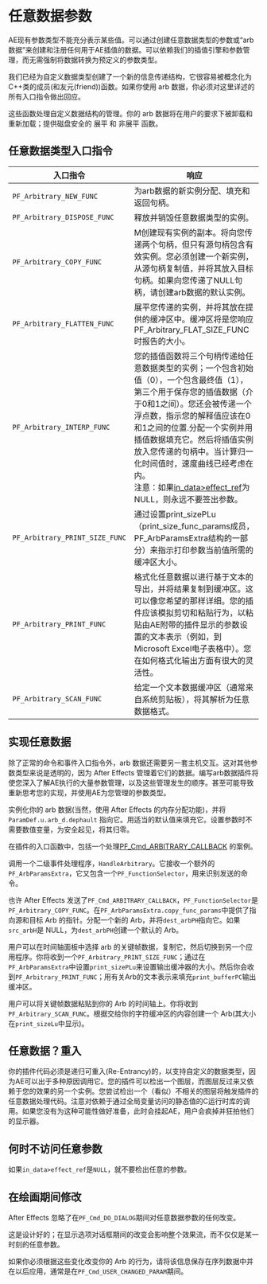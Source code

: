 # 任意数据参数

AE现有参数类型不能充分表示某些值。可以通过创建任意数据类型的参数或“arb数据”来创建和注册任何用于AE插值的数据。可以依赖我们的插值引擎和参数管理，而无需强制将数据转换为预定义的参数类型。

我们已经为自定义数据类型创建了一个新的信息传递结构，它很容易被概念化为 C++类的成员(和友元(friend))函数。如果你使用 arb 数据，你必须对这里详述的所有入口指令做出回应。

这些函数处理自定义数据结构的管理。你的 arb 数据将在用户的要求下被卸载和重新加载；提供磁盘安全的 展平 和 非展平 函数。

## 任意数据类型入口指令

| **入口指令** | **响应** |
| ------------------------------ |-------------------------------------------------- |
| `PF_Arbitrary_NEW_FUNC` | 为arb数据的新实例分配、填充和返回句柄。|  
| `PF_Arbitrary_DISPOSE_FUNC`| 释放并销毁任意数据类型的实例。|
| `PF_Arbitrary_COPY_FUNC`  | M创建现有实例的副本。将向您传递两个句柄，但只有源句柄包含有效实例。您必须创建一个新实例，从源句柄复制值，并将其放入目标句柄。如果向您传递了NULL句柄，请创建arb数据的默认实例。|  | PF_Arbitrary_FLAT_SIZE_FUNC` | 您将被传递一个句柄到您的数据类型的实例，以及一个变量，您可以在其中返回该实例的扁平化版本的大小。 |
| `PF_Arbitrary_FLATTEN_FUNC` | 展平您传递的实例，并将其放在提供的缓冲区中。缓冲区将是您响应PF_Arbitrary_FLAT_SIZE_FUNC时报告的大小。 |  | PF_Arbitrary_UNFLATTEN_FUNC` | 将缓冲区解压到任意数据类型的实例中，并放入传递给您的句柄中。|
| `PF_Arbitrary_INTERP_FUNC`  | 您的插值函数将三个句柄传递给任意数据类型的实例；一个包含初始值（0），一个包含最终值（1），第三个用于保存您的插值数据（介于0和1之间）。您还会被传递一个浮点数，指示您的解释值应该在0和1之间的位置.分配一个实例并用插值数据填充它。然后将插值实例放入您传递的句柄中。当计算归一化时间值时，速度曲线已经考虑在内。<br />注意：如果[in_data>effect_ref](../effect-basics/PF_InData.html)为NULL，则永远不要签出参数。 |  | PF_Arbitrary_COMPARE_FUNC`| 将向您传递任意数据的两个实例和一个指向比较结果的指针。使用PF_ArbCompareResult（参见AE_Effect.h）值之一填充结果，以指示第一个值是否等于、小于、大于或不等于第二个值。|
| `PF_Arbitrary_PRINT_SIZE_FUNC` | 通过设置print_sizePLu（print_size_func_params成员，PF_ArbParamsExtra结构的一部分）来指示打印参数当前值所需的缓冲区大小。 |
| `PF_Arbitrary_PRINT_FUNC`  | 格式化任意数据以进行基于文本的导出，并将结果复制到缓冲区。这可以像您希望的那样详细。您的插件应该模拟剪切和粘贴行为，以粘贴由AE附带的插件显示的参数设置的文本表示（例如，到Microsoft Excel电子表格中）。您在如何格式化输出方面有很大的灵活性。 |
| `PF_Arbitrary_SCAN_FUNC`  | 给定一个文本数据缓冲区（通常来自系统剪贴板），将其解析为任意数据格式。|

## 实现任意数据

除了正常的命令和事件入口指令外，arb 数据还需要另一套主机交互。这对其他参数类型来说是透明的，因为 After Effects 管理着它们的数据。编写arb数据插件将使您深入了解AE执行的大量参数管理，以及这些管理发生的顺序。甚至可能导致重新思考您的实现，并使用AE为您管理的参数类型。

实例化你的 arb 数据(当然，使用 After Effects 的内存分配功能)，并将 `ParamDef.u.arb_d.dephault` 指向它。用适当的默认值来填充它。设置参数时不需要数值变量，为安全起见，将其归零。

在插件的入口函数中，包括一个处理[PF_Cmd_ARBITRARY_CALLBACK](../effect-basics/command-selectors.html) 的案例。

调用一个二级事件处理程序，`HandleArbitrary`。它接收一个额外的`PF_ArbParamsExtra`，它又包含一个`PF_FunctionSelector`，用来识别发送的命令。

也许 After Effects 发送了`PF_Cmd_ARBITRARY_CALLBACK`，`PF_FunctionSelector`是`PF_Arbitrary_COPY_FUNC`。在`PF_ArbParamsExtra.copy_func_params`中提供了指向源和目标 Arb 的指针。分配一个新的 Arb，并将`dest_arbPH`指向它。如果`src_arbH`是 NULL，为`dest_arbPH`创建一个默认的 Arb。

用户可以在时间轴面板中选择 arb 的关键帧数据，复制它，然后切换到另一个应用程序。你将收到一个`PF_Arbitrary_PRINT_SIZE_FUNC`；通过在`PF_ArbParamsExtra`中设置`print_sizePLu`来设置输出缓冲器的大小。然后你会收到`PF_Arbitrary_PRINT_FUNC`；用有关Arb的文本表示来填充`print_bufferPC`输出缓冲区。

用户可以将关键帧数据粘贴到你的 Arb 的时间轴上。你将收到`PF_Arbitrary_SCAN_FUNC`。根据交给你的字符缓冲区的内容创建一个 Arb(其大小在`print_sizeLu`中显示)。

## 任意数据？重入

你的插件代码必须是递归可重入(Re-Entrancy)的，以支持自定义的数据类型，因为AE可以出于多种原因调用它。您的插件可以检出一个图层，而图层反过来又依赖于您的效果的另一个实例。您尝试检出一个（看似）不相关的图层将触发插件的任意数据处理代码。注意对依赖于通过全局变量访问的静态值的C运行时库的调用。如果您没有为这种可能性做好准备，此时会挂起AE，用户会疯掉并狂拍他们的显示器。

## 何时不访问任意参数

如果`in_data>effect_ref`是`NULL`，就不要检出任意的参数。

## 在绘画期间修改

After Effects 忽略了在`PF_Cmd_DO_DIALOG`期间对任意数据参数的任何改变。

这是设计好的；在显示选项对话框期间的改变会影响整个效果流，而不仅仅是某一时刻的任意参数。

如果你必须根据这些变化改变你的 Arb 的行为，请将该信息保存在序列数据中并在以后应用，通常是在`PF_Cmd_USER_CHANGED_PARAM`期间。
